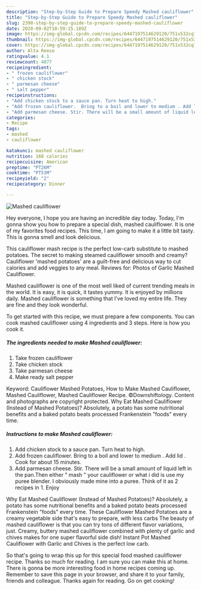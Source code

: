 ```yaml
---
description: "Step-by-Step Guide to Prepare Speedy Mashed cauliflower"
title: "Step-by-Step Guide to Prepare Speedy Mashed cauliflower"
slug: 2398-step-by-step-guide-to-prepare-speedy-mashed-cauliflower
date: 2020-09-02T10:59:15.189Z
image: https://img-global.cpcdn.com/recipes/6447197514629120/751x532cq70/mashed-cauliflower-recipe-main-photo.jpg
thumbnail: https://img-global.cpcdn.com/recipes/6447197514629120/751x532cq70/mashed-cauliflower-recipe-main-photo.jpg
cover: https://img-global.cpcdn.com/recipes/6447197514629120/751x532cq70/mashed-cauliflower-recipe-main-photo.jpg
author: Alta Reese
ratingvalue: 4.1
reviewcount: 4877
recipeingredient:
- " frozen cauliflower"
- " chicken stock"
- " parmesan cheese"
- " salt pepper"
recipeinstructions:
- "Add chicken stock to a sauce pan. Turn heat to high."
- "Add frozen cauliflower.  Bring to a boil and lower to medium . Add lid . Cook for about 15 minutes."
- "Add parmesan cheese. Stir. There will be a small amount of liquid left in the pan.Then either &#34; mash &#34; your cauliflower or what i did is use my puree blender. I obviously made mine into a puree. Think of it as 2 recipes in 1. Enjoy"
categories:
- Recipe
tags:
- mashed
- cauliflower

katakunci: mashed cauliflower 
nutrition: 168 calories
recipecuisine: American
preptime: "PT26M"
cooktime: "PT53M"
recipeyield: "2"
recipecategory: Dinner

---
```



![Mashed cauliflower](https://img-global.cpcdn.com/recipes/6447197514629120/751x532cq70/mashed-cauliflower-recipe-main-photo.jpg)

Hey everyone, I hope you are having an incredible day today. Today, I'm gonna show you how to prepare a special dish, mashed cauliflower. It is one of my favorites food recipes. This time, I am going to make it a little bit tasty. This is gonna smell and look delicious.

This cauliflower mash recipe is the perfect low-carb substitute to mashed potatoes. The secret to making steamed cauliflower smooth and creamy? Cauliflower &#39;mashed potatoes&#39; are a guilt-free and delicious way to cut calories and add veggies to any meal. Reviews for: Photos of Garlic Mashed Cauliflower.

Mashed cauliflower is one of the most well liked of current trending meals in the world. It is easy, it is quick, it tastes yummy. It is enjoyed by millions daily. Mashed cauliflower is something that I've loved my entire life. They are fine and they look wonderful.


To get started with this recipe, we must prepare a few components. You can cook mashed cauliflower using 4 ingredients and 3 steps. Here is how you cook it.

<!--inarticleads1-->

##### The ingredients needed to make Mashed cauliflower:

1. Take  frozen cauliflower
1. Take  chicken stock
1. Take  parmesan cheese
1. Make ready  salt pepper


Keyword: Cauliflower Mashed Potatoes, How to Make Mashed Cauliflower, Mashed Cauliflower, Mashed Cauliflower Recipe. ©Downshiftology. Content and photographs are copyright protected. Why Eat Mashed Cauliflower (Instead of Mashed Potatoes)? Absolutely, a potato has some nutritional benefits and a baked potato beats processed Frankenstein &#34;foods&#34; every time. 

<!--inarticleads2-->

##### Instructions to make Mashed cauliflower:

1. Add chicken stock to a sauce pan. Turn heat to high.
1. Add frozen cauliflower.  Bring to a boil and lower to medium . Add lid . Cook for about 15 minutes.
1. Add parmesan cheese. Stir. There will be a small amount of liquid left in the pan.Then either &#34; mash &#34; your cauliflower or what i did is use my puree blender. I obviously made mine into a puree. Think of it as 2 recipes in 1. Enjoy


Why Eat Mashed Cauliflower (Instead of Mashed Potatoes)? Absolutely, a potato has some nutritional benefits and a baked potato beats processed Frankenstein &#34;foods&#34; every time. These Cauliflower Mashed Potatoes are a creamy vegetable side that&#39;s easy to prepare, with less carbs The beauty of mashed cauliflower is that you can try tons of different flavor variations, just. Creamy, buttery mashed cauliflower combined with plenty of garlic and chives makes for one super flavorful side dish! Instant Pot Mashed Cauliflower with Garlic and Chives is the perfect low carb. 

So that's going to wrap this up for this special food mashed cauliflower recipe. Thanks so much for reading. I am sure you can make this at home. There is gonna be more interesting food in home recipes coming up. Remember to save this page in your browser, and share it to your family, friends and colleague. Thanks again for reading. Go on get cooking!
